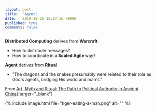 ```yaml
---
layout: post
title:  "Agent"
date:   2019-10-26 18:27:16 +0800
published: true
comments: false
---
```

**Distributed Computing** derives from **Warcraft**.
* How to distribute messages?
* How to coordinate in a **Scaled Agile** way?

**Agent** derives from **Ritual**
* "The dragons and the snakes presumably were related to their role as God's agents, bridging His world and man's."

From [Art, Myth and Ritual: The Path to Political Authority in Ancient China](https://www.hup.harvard.edu/catalog.php?isbn=9780674048089){:target="_blank"}

{% include image.html file="tiger-eating-a-man.png" alt="" %}